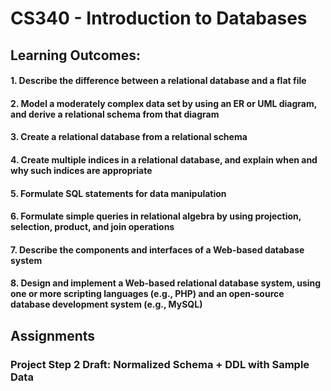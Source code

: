# CS340 - Introduction to Databases

## Learning Outcomes:

#### 1. Describe the difference between a relational database and a flat file
#### 2. Model a moderately complex data set by using an ER or UML diagram, and derive a relational schema from that diagram
#### 3. Create a relational database from a relational schema
#### 4. Create multiple indices in a relational database, and explain when and why such indices are appropriate
#### 5. Formulate SQL statements for data manipulation
#### 6. Formulate simple queries in relational algebra by using projection, selection, product, and join operations
#### 7. Describe the components and interfaces of a Web-based database system
#### 8. Design and implement a Web-based relational database system, using one or more scripting languages (e.g., PHP) and an open-source database development system (e.g., MySQL)

## Assignments

### Project Step 2 Draft: Normalized Schema + DDL with Sample Data
